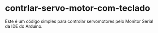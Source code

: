 # contrlar-servo-motor-com-teclado
Este é um código simples para controlar servomotores pelo Monitor Serial da IDE do Arduino.
